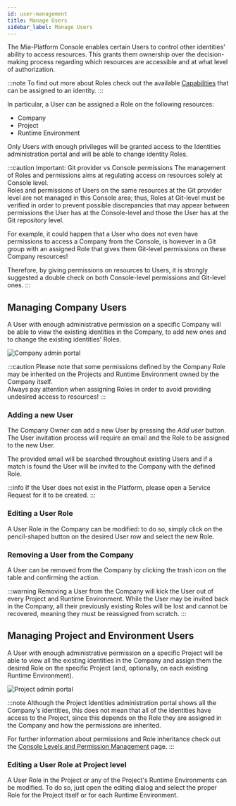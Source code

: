 ```yaml
---
id: user-management
title: Manage Users
sidebar_label: Manage Users
---
```


The Mia-Platform Console enables certain Users to control other identities' ability to access resources. This grants them ownership over the decision-making process regarding which resources are accessible and at what level of authorization.

:::note
To find out more about Roles check out the available [Capabilities](/development_suite/identity-and-access-management/console-levels-and-permission-management.md#users-capabilities-inside-console) that can be assigned to an identity.
:::

In particular, a User can be assigned a Role on the following resources:

* Company
* Project
* Runtime Environment

Only Users with enough privileges will be granted access to the Identities administration portal and will be able to change identity Roles.

:::caution Important: Git provider vs Console permissions
The management of Roles and permissions aims at regulating access on resources solely at Console level.  
Roles and permissions of Users on the same resources at the Git provider level are not managed in this Console area; thus, Roles at Git-level must be verified in order to prevent possible discrepancies that may appear between permissions the User has at the Console-level and those the User has at the Git repository level.

For example, it could happen that a User who does not even have permissions to access a Company from the Console, is however in a Git group with an assigned Role that gives them Git-level permissions on these Company resources!

Therefore, by giving permissions on resources to Users, it is strongly suggested a double check on both Console-level permissions and Git-level ones.
:::

## Managing Company Users

A User with enough administrative permission on a specific Company will be able to view the existing identities in the Company, to add new ones and to change the existing identities' Roles.

<!-- TODO: aggiornare lo screenshot con la nuova versione, con filtro attivo per identity type = User -->
![Company admin portal](../img/user-management/company_admin_portal.png)

:::caution
Please note that some permissions defined by the Company Role may be inherited on the Projects and Runtime Environment owned by the Company itself.  
Always pay attention when assigning Roles in order to avoid providing undesired access to resources!
:::

### Adding a new User

The Company Owner can add a new User by pressing the *Add user* button. The User invitation process will require an email and the Role to be assigned to the new User.

<!-- TODO: SCREENSHOT OF COMPANY ADD USER MODAL -->

The provided email will be searched throughout existing Users and if a match is found the User will be invited to the Company with the defined Role.

:::info
If the User does not exist in the Platform, please open a Service Request for it to be created.
:::

### Editing a User Role

A User Role in the Company can be modified: to do so, simply click on the pencil-shaped button on the desired User row and select the new Role.

<!-- TODO: SCREENSHOT OF COMPANY EDIT USER MODAL -->

### Removing a User from the Company

A User can be removed from the Company by clicking the trash icon on the table and confirming the action.

<!-- TODO: SCREENSHOT OF COMPANY DELETE USER MODAL -->

:::warning
Removing a User from the Company will kick the User out of every Project and Runtime Environment. While the User may be invited back in the Company, all their previously existing Roles will be lost and cannot be recovered, meaning they must be reassigned from scratch.
:::

## Managing Project and Environment Users

A User with enough administrative permission on a specific Project will be able to view all the existing identities in the Company and assign them the desired Role on the specific Project (and, optionally, on each existing Runtime Environment).

![Project admin portal](../img/user-management/project_admin_portal.png)

:::note
Although the Project Identities administration portal shows all the Company's identities, this does not mean that all of the identities have access to the Project, since this depends on the Role they are assigned in the Company and how the permissions are inherited.

For further information about permissions and Role inheritance check out the [Console Levels and Permission Management](/development_suite/identity-and-access-management/console-levels-and-permission-management.md) page.
:::

### Editing a User Role at Project level

A User Role in the Project or any of the Project's Runtime Environments can be modified. To do so, just open the editing dialog and select the proper Role for the Project itself or for each Runtime Environment.

<!-- TODO: SCREENSHOT OF COMPANY EDIT USER MODAL -->

